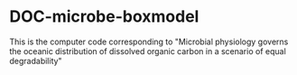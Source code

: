 # DOC-microbe-boxmodel
This is the computer code corresponding to "Microbial physiology governs the oceanic distribution of dissolved organic carbon in a scenario of equal degradability"
